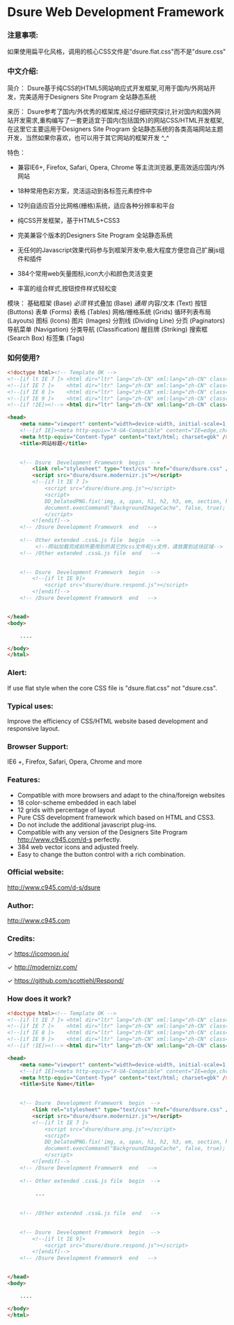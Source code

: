 #  Dsure Web Development Framework

### 注意事项:

  如果使用扁平化风格，调用的核心CSS文件是"dsure.flat.css"而不是"dsure.css"

### 中文介绍:

简介：
Dsure基于纯CSS的HTML5网站响应式开发框架,可用于国内/外网站开发，完美适用于Designers Site Program 全站静态系统

来历：
Dsure参考了国内/外优秀的框架库,经过仔细研究探讨,针对国内和国外网站开发需求,重构编写了一套更适宜于国内(包括国外)的网站CSS/HTML开发框架,在这里它主要运用于Designers Site Program 全站静态系统的各类高端网站主题开发，当然如果你喜欢，也可以用于其它网站的框架开发 ^_^

特色：
+ 兼容IE6+, Firefox, Safari, Opera, Chrome 等主流浏览器,更高效适应国内/外网站 

+ 18种常用色彩方案，灵活运动到各标签元素控件中 

+ 12列自适应百分比网格(栅格)系统，适应各种分辨率和平台 

+ 纯CSS开发框架，基于HTML5+CSS3 

+ 完美兼容个版本的Designers Site Program 全站静态系统 

+ 无任何的Javascript效果代码参与到框架开发中,极大程度方便您自己扩展js组件和插件

+ 384个常用web矢量图标,icon大小和颜色灵活变更 

+ 丰富的组合样式,按钮控件样式轻松变



模块：
基础框架 (Base) *必须*
样式叠加 (Base) *通用*
内容/文本 (Text)
按钮 (Buttons)
表单 (Forms)
表格 (Tables)
网格/栅格系统 (Grids)
循环列表布局 (Layouts)
图标 (Icons)
图片 (Images)
分割线 (Dividing Line)
分页 (Paginators)
导航菜单 (Navigation)
分类导航 (Classification)
醒目牌 (Striking)
搜索框 (Search Box)
标签集 (Tags)

### 如何使用?

```html
<!doctype html><!-- Template OK -->
<!--[if lt IE 7 ]> <html dir="ltr" lang="zh-CN" xml:lang="zh-CN" class="no-js ie ie6"> <![endif]-->
<!--[if IE 7 ]>    <html dir="ltr" lang="zh-CN" xml:lang="zh-CN" class="no-js ie ie7"> <![endif]-->
<!--[if IE 8 ]>    <html dir="ltr" lang="zh-CN" xml:lang="zh-CN" class="no-js ie ie8"> <![endif]-->
<!--[if IE 9 ]>    <html dir="ltr" lang="zh-CN" xml:lang="zh-CN" class="no-js ie ie9"> <![endif]-->
<!--[if !IE]><!--> <html dir="ltr" lang="zh-CN" xml:lang="zh-CN" class="no-js"> <!--<![endif]-->

<head>
    <meta name="viewport" content="width=device-width, initial-scale=1, maximum-scale=1" />
    <!--[if IE]><meta http-equiv="X-UA-Compatible" content="IE=edge,chrome=1" /><![endif]-->
    <meta http-equiv="Content-Type" content="text/html; charset=gbk" />
    <title>网站标题</title>
    

    <!-- Dsure  Development Framework  begin  -->
        <link rel="stylesheet" type="text/css" href="dsure/dsure.css" />
        <script src="dsure/dsure.modernizr.js"></script>
        <!--[if lt IE 7 ]>  
            <script src="dsure/dsure.png.js"></script>  
            <script>  
            DD_belatedPNG.fix('img, a, span, h1, h2, h3, em, section, header');
            document.execCommand("BackgroundImageCache", false, true);
            </script>  
        <![endif]-->  
    <!-- /Dsure Development Framework  end   -->
    
    <!-- Other extended .css&.js file  begin  -->
         <!--网站加载完成前所要用到的其它的css文件和js文件，请放置到这块区域-->  
    <!-- /Other extended .css&.js file  end   -->
    

    <!-- Dsure  Development Framework  begin  -->
        <!--[if lt IE 9]>  
            <script src="dsure/dsure.respond.js"></script>  
        <![endif]-->  
    <!-- /Dsure Development Framework  end   -->


</head>
<body>

    ....

</body>
</html>

```
### Alert:

  If use flat style when the core CSS file is "dsure.flat.css" not "dsure.css".

### Typical uses:

Improve the efficiency of CSS/HTML website based development and responsive layout.

### Browser Support:
IE6 +, Firefox, Safari, Opera, Chrome and more

### Features:

- Compatible with more browsers and adapt to the china/foreign websites
- 18 color-scheme embedded in each label
- 12 grids with percentage of layout
- Pure CSS development framework which based on HTML and CSS3.
- Do not include the additional javascript plug-ins.
- Compatible with any version of the Designers Site Program <http://www.c945.com/d-s> perfectly.
- 384 web vector icons and  adjusted freely.
- Easy to change the button control with a rich combination.

### Official website:
<http://www.c945.com/d-s/dsure>

### Author:
<http://www.c945.com>

### Credits:

✓ <https://icomoon.io/>

✓ <http://modernizr.com/>

✓ <https://github.com/scottjehl/Respond/>


### How does it work?
```html
<!doctype html><!-- Template OK -->
<!--[if lt IE 7 ]> <html dir="ltr" lang="zh-CN" xml:lang="zh-CN" class="no-js ie ie6"> <![endif]-->
<!--[if IE 7 ]>    <html dir="ltr" lang="zh-CN" xml:lang="zh-CN" class="no-js ie ie7"> <![endif]-->
<!--[if IE 8 ]>    <html dir="ltr" lang="zh-CN" xml:lang="zh-CN" class="no-js ie ie8"> <![endif]-->
<!--[if IE 9 ]>    <html dir="ltr" lang="zh-CN" xml:lang="zh-CN" class="no-js ie ie9"> <![endif]-->
<!--[if !IE]><!--> <html dir="ltr" lang="zh-CN" xml:lang="zh-CN" class="no-js"> <!--<![endif]-->

<head>
    <meta name="viewport" content="width=device-width, initial-scale=1, maximum-scale=1" />
    <!--[if IE]><meta http-equiv="X-UA-Compatible" content="IE=edge,chrome=1" /><![endif]-->
    <meta http-equiv="Content-Type" content="text/html; charset=gbk" />
    <title>Site Name</title>
    

    <!-- Dsure  Development Framework  begin  -->
        <link rel="stylesheet" type="text/css" href="dsure/dsure.css" />
        <script src="dsure/dsure.modernizr.js"></script>
        <!--[if lt IE 7 ]>  
            <script src="dsure/dsure.png.js"></script>  
            <script>  
            DD_belatedPNG.fix('img, a, span, h1, h2, h3, em, section, header');
            document.execCommand("BackgroundImageCache", false, true);
            </script>  
        <![endif]-->  
    <!-- /Dsure Development Framework  end   -->
    
    <!-- Other extended .css&.js file  begin  -->
         
         ...
         
         
    <!-- /Other extended .css&.js file  end   -->
    

    <!-- Dsure  Development Framework  begin  -->
        <!--[if lt IE 9]>  
            <script src="dsure/dsure.respond.js"></script>  
        <![endif]-->  
    <!-- /Dsure Development Framework  end   -->


</head>
<body>

    ....

</body>
</html>

```


